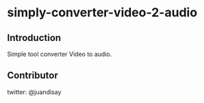 # simply-converter-video-2-audio

## Introduction
Simple tool converter  Video to audio.

## Contributor
twitter: @juandisay

